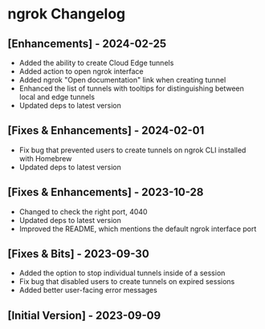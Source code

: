 # ngrok Changelog

## [Enhancements] - 2024-02-25

- Added the ability to create Cloud Edge tunnels
- Added action to open ngrok interface
- Added ngrok "Open documentation" link when creating tunnel
- Enhanced the list of tunnels with tooltips for distinguishing between local and edge tunnels
- Updated deps to latest version

## [Fixes & Enhancements] - 2024-02-01

- Fix bug that prevented users to create tunnels on ngrok CLI installed with Homebrew
- Updated deps to latest version

## [Fixes & Enhancements] - 2023-10-28

- Changed to check the right port, 4040
- Updated deps to latest version
- Improved the README, which mentions the default ngrok interface port

## [Fixes & Bits] - 2023-09-30

- Added the option to stop individual tunnels inside of a session
- Fix bug that disabled users to create tunnels on expired sessions
- Added better user-facing error messages

## [Initial Version] - 2023-09-09

